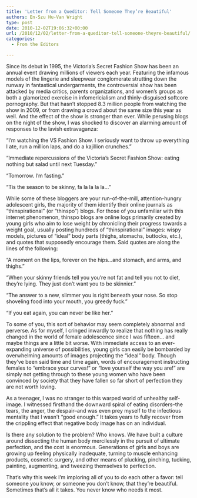 ```yaml
---
title: 'Letter from a Queditor: Tell Someone They’re Beautiful'
authors: En-Szu Hu-Van Wright
type: post
date: 2010-12-02T19:06:32+00:00
url: /2010/12/02/letter-from-a-queditor-tell-someone-theyre-beautiful/
categories:
  - From the Editors

---
```

Since its debut in 1995, the Victoria&#8217;s Secret Fashion Show has been an annual event drawing millions of viewers each year. Featuring the infamous models of the lingerie and sleepwear conglomerate strutting down the runway in fantastical undergarments, the controversial show has been attacked by media critics, parents organizations, and women&#8217;s groups as both a glamorized exercise in infomericialism and thinly-disguised softcore pornography. But that hasn&#8217;t stopped 8.3 million people from watching the show in 2009, or from drawing a crowd about the same size this year as well. And the effect of the show is stronger than ever. While perusing blogs on the night of the show, I was shocked to discover an alarming amount of responses to the lavish extravaganza:

&#8220;I&#8217;m watching the VS Fashion Show. I seriously want to throw up everything I ate, run a million laps, and do a kajillion crunches.&#8221;

&#8220;Immediate repercussions of the Victoria&#8217;s Secret Fashion Show: eating nothing but salad until next Tuesday.&#8221;

&#8220;Tomorrow. I&#8217;m fasting.”

&#8220;Tis the season to be skinny, fa la la la la&#8230;&#8221;

While some of these bloggers are your run-of-the-mill, attention-hungry adolescent girls, the majority of them identify their online journals as &#8220;thinspirational&#8221; (or &#8220;thinspo&#8221;) blogs. For those of you unfamiliar with this internet phenomenon, thinspo blogs are online logs primarily created by young girls who aim to lose weight by chronicling their progress towards a weight goal, usually posting hundreds of &#8220;thinspirational&#8221; images: wispy models, pictures of &#8220;ideal&#8221; body parts (thighs, stomachs, buttocks, etc.), and quotes that supposedly encourage them. Said quotes are along the lines of the following:

&#8220;A moment on the lips, forever on the hips&#8230;and stomach, and arms, and thighs.&#8221;

&#8220;When your skinny friends tell you you&#8217;re not fat and tell you not to diet, they&#8217;re lying. They just don&#8217;t want you to be skinnier.&#8221;

&#8220;The answer to a new, slimmer you is right beneath your nose. So stop shoveling food into your mouth, you greedy fuck.”

&#8220;If you eat again, you can never be like her.&#8221;

To some of you, this sort of behavior may seem completely abnormal and perverse. As for myself, I cringed inwardly to realize that nothing has really changed in the world of female adolescence since I was fifteen&#8230; and maybe things are a little bit worse. With immediate access to an ever-expanding universe of possibilities, young girls can easily be bombarded by overwhelming amounts of images projecting the “ideal” body. Though they’ve been said time and time again, words of encouragement instructing females to “embrace your curves!” or “love yourself the way you are!” are simply not getting through to these young women who have been convinced by society that they have fallen so far short of perfection they are not worth loving.

As a teenager, I was no stranger to this warped world of unhealthy self-image. I witnessed firsthand the downward spiral of eating disorders–the tears, the anger, the despair–and was even prey myself to the infectious mentality that I wasn’t “good enough.” It takes years to fully recover from the crippling effect that negative body image has on an individual.

Is there any solution to the problem? Who knows. We have built a culture around dissecting the human body mercilessly in the pursuit of ultimate perfection, and the cost is enormous. Generations of girls and boys are growing up feeling physically inadequate, turning to muscle enhancing products, cosmetic surgery, and other means of plucking, pinching, tucking, painting, augmenting, and tweezing themselves to perfection.

That’s why this week I’m imploring all of you to do each other a favor: tell someone you know, or someone you don’t know, that they’re beautiful. Sometimes that’s all it takes. You never know who needs it most.
